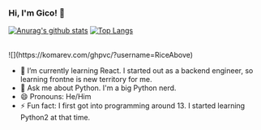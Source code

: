 ### Hi, I'm Gico! 👋

[![Anurag's github stats](https://github-readme-stats.vercel.app/api?username=RiceAbove&count_private=true&show_icons=true&theme=tokyonight)](https://github.com/anuraghazra/github-readme-stats)
[![Top Langs](https://github-readme-stats.vercel.app/api/top-langs/?username=RiceAbove&layout=compact&theme=tokyonight)](https://github.com/anuraghazra/github-readme-stats)

<br />
![](https://komarev.com/ghpvc/?username=RiceAbove)

- 🌱 I’m currently learning React. I started out as a backend engineer, so learning frontne is new territory for me.
- 💬 Ask me about Python. I'm a big Python nerd.
- 😄 Pronouns: He/Him
- ⚡ Fun fact: I first got into programming around 13. I started learning Python2 at that time.

